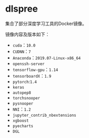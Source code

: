 # dlspree

集合了部分深度学习工具的Docker镜像。

镜像内容及版本如下：

+ `cuda`：`10.0`
+ `CUDNN`：`7`
+ `Anaconda`：`2019.07-Linux-x86_64`
+ `openssh-server`
+ `tensorflow-gpu`：`1.14`
+ `tensorboardX`：`1.9`
+ `pytorch`:`1.4`
+ `keras`
+ `autopep8`
+ `torchsnooper`
+ `pysnooper`
+ `NNI`：`1.2`
+ `jupyter_contrib_nbextensions` 
+ `xgboost`
+ `pyecharts`
+ `DGL`
